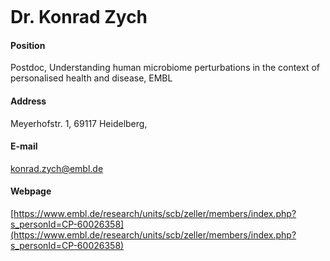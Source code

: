 <figure class="wp-block-image"><img src="http://congo.embl.de/hd-hub/wp-content/uploads/0GetPicture.jpeg" alt="" class="wp-image-330"/></figure>



# Dr. Konrad Zych



#### Position
Postdoc, Understanding human microbiome perturbations in the context of personalised health and disease, EMBL



#### Address
Meyerhofstr. 1, 69117 Heidelberg,



#### E-mail
konrad.zych@embl.de



#### Webpage
[https://www.embl.de/research/units/scb/zeller/members/index.php?s_personId=CP-60026358](https://www.embl.de/research/units/scb/zeller/members/index.php?s_personId=CP-60026358)
